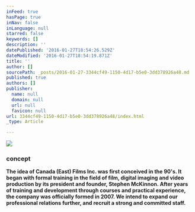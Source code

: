 ```yaml
---
inFeed: true
hasPage: true
inNav: false
inLanguage: null
starred: false
keywords: []
description: ''
datePublished: '2016-01-27T18:54:26.529Z'
dateModified: '2016-01-27T18:54:19.871Z'
title: ''
author: []
sourcePath: _posts/2016-01-27-3344cf49-1150-4d17-b5e0-3dd378926a48.md
published: true
authors: []
publisher:
  name: null
  domain: null
  url: null
  favicon: null
url: 3344cf49-1150-4d17-b5e0-3dd378926a48/index.html
_type: Article

---
```

![](https://the-grid-user-content.s3-us-west-2.amazonaws.com/dbc1ead0-b051-4465-818e-95e1f1ab9565.jpg)

### concept

**The idea of Canada (East) Films Inc. was first conceived in the 90's. It began with formal training in the field of film, digital imaging and video production by its president and founder,  Stephen McKinnon. After years of training and development through courses and practical experience, the company was officially formed in 2007\.   We intend to expand our professional relations further, and recruit a strong and committed staff.**